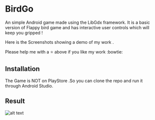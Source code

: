 # BirdGo  #
An simple Android game made using the LibGdx framework.
It is a basic version of Flappy bird game and has interactive user controls which will keep you gripped !

Here is the Screenshots showing a demo of my work .

Please help me with a :star: above if you like my work :bowtie:

## Installation ##
The Game is NOT on PlayStore .So you can clone the repo and run it through Android Studio.

## Result ##

![alt text](https://github.com/ashutoshtiwari13/BirdGo/blob/master/BirdGoDemo.jpg)
